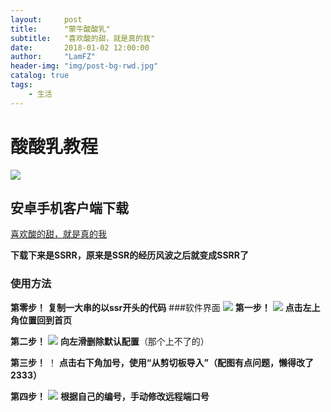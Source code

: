 ```yaml
---
layout:     post
title:      "蒙牛酸酸乳"
subtitle:   "喜欢酸的甜，就是真的我"
date:       2018-01-02 12:00:00
author:     "LamFZ"
header-img: "img/post-bg-rwd.jpg"
catalog: true
tags:
    - 生活
---
```

# 酸酸乳教程
![](https://timgsa.baidu.com/timg?image&quality=80&size=b9999_10000&sec=1517311828880&di=bbf2618851d149b36452502764092803&imgtype=0&src=http%3A%2F%2Fnews.gbicom.cn%2Fuploads%2Fallimg%2F140919%2F49_140919112204_1_lit.jpg)
## 安卓手机客户端下载
[喜欢酸的甜，就是真的我](https://github.com/linfangzhi/MY_first_personal_website/raw/master/SSRR.apk)

**下载下来是SSRR，原来是SSR的经历风波之后就变成SSRR了**

### 使用方法
**第零步！**
**复制一大串的以ssr开头的代码**
###软件界面
![](http://ww3.sinaimg.cn/large/0060lm7Tly1fnyqb91lxtj30u01hcacr.jpg)
**第一步！**
![](http://ww4.sinaimg.cn/large/0060lm7Tly1fnyqh83h72j30go0quwh0.jpg)
**点击左上角位置回到首页**

**第二步！**
![](http://ww1.sinaimg.cn/large/0060lm7Tly1fnyqh82lpnj30gg0pqq45.jpg)
**向左滑删除默认配置**（那个上不了的）

**第三步！**
！[](http://ww1.sinaimg.cn/large/0060lm7Tly1fnyqh846gtj30gb0s8ju4.jpg)
**点击右下角加号，使用“从剪切板导入”（配图有点问题，懒得改了2333）**

**第四步！**
![](http://ww4.sinaimg.cn/large/0060lm7Tly1fnyqomuamtj30gi0rw40r.jpg)
**根据自己的编号，手动修改远程端口号**
